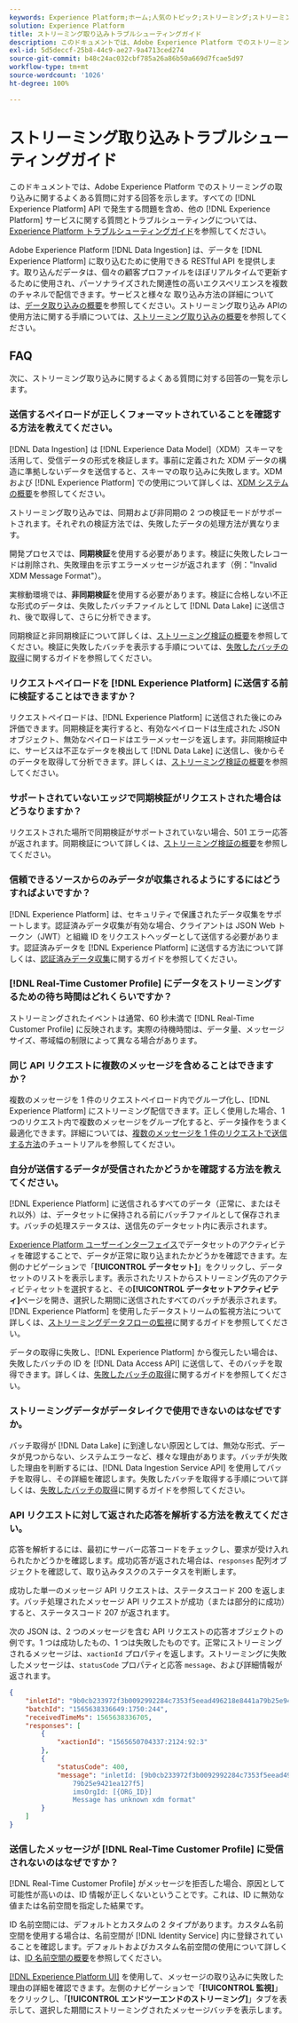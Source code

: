 ```yaml
---
keywords: Experience Platform;ホーム;人気のトピック;ストリーミング;ストリーミング取得;トラブルシューティング;ストリーミング取得トラブルシューティング;ストリーミング取得 faq;faq;
solution: Experience Platform
title: ストリーミング取り込みトラブルシューティングガイド
description: このドキュメントでは、Adobe Experience Platform でのストリーミングの取り込みに関するよくある質問に対する回答を示します。
exl-id: 5d5deccf-25b8-44c9-ae27-9a4713ced274
source-git-commit: b48c24ac032cbf785a26a86b50a669d7fcae5d97
workflow-type: tm+mt
source-wordcount: '1026'
ht-degree: 100%

---
```


# ストリーミング取り込みトラブルシューティングガイド

このドキュメントでは、Adobe Experience Platform でのストリーミングの取り込みに関するよくある質問に対する回答を示します。すべての [!DNL Experience Platform] API で発生する問題を含め、他の [!DNL Experience Platform] サービスに関する質問とトラブルシューティングについては、[Experience Platform トラブルシューティングガイド](../../landing/troubleshooting.md)を参照してください。

Adobe Experience Platform [!DNL Data Ingestion] は、データを [!DNL Experience Platform] に取り込むために使用できる RESTful API を提供します。取り込んだデータは、個々の顧客プロファイルをほぼリアルタイムで更新するために使用され、パーソナライズされた関連性の高いエクスペリエンスを複数のチャネルで配信できます。サービスと様々な 取り込み方法の詳細については、[データ取り込みの概要](../home.md)を参照してください。ストリーミング取り込み APIの使用方法に関する手順については、[ストリーミング取り込みの概要](../streaming-ingestion/overview.md)を参照してください。

## FAQ

次に、ストリーミング取り込みに関するよくある質問に対する回答の一覧を示します。

### 送信するペイロードが正しくフォーマットされていることを確認する方法を教えてください。

[!DNL Data Ingestion] は [!DNL Experience Data Model]（XDM）スキーマを活用して、受信データの形式を検証します。事前に定義された XDM データの構造に準拠しないデータを送信すると、スキーマの取り込みに失敗します。XDM および [!DNL Experience Platform] での使用について詳しくは、[XDM システムの概要](../../xdm/home.md)を参照してください。

ストリーミング取り込みでは、同期および非同期の 2 つの検証モードがサポートされます。それぞれの検証方法では、失敗したデータの処理方法が異なります。

開発プロセスでは、**同期検証**&#x200B;を使用する必要があります。検証に失敗したレコードは削除され、失敗理由を示すエラーメッセージが返されます（例：&quot;Invalid XDM Message Format&quot;）。

実稼動環境では、**非同期検証**&#x200B;を使用する必要があります。検証に合格しない不正な形式のデータは、失敗したバッチファイルとして [!DNL Data Lake] に送信され、後で取得して、さらに分析できます。

同期検証と非同期検証について詳しくは、[ストリーミング検証の概要](../quality/streaming-validation.md)を参照してください。検証に失敗したバッチを表示する手順については、[失敗したバッチの取得](../quality/retrieve-failed-batches.md)に関するガイドを参照してください。

### リクエストペイロードを [!DNL Experience Platform] に送信する前に検証することはできますか？

リクエストペイロードは、[!DNL Experience Platform] に送信された後にのみ評価できます。同期検証を実行すると、有効なペイロードは生成された JSON オブジェクト、無効なペイロードはエラーメッセージを返します。非同期検証中に、サービスは不正なデータを検出して [!DNL Data Lake] に送信し、後からそのデータを取得して分析できます。詳しくは、[ストリーミング検証の概要](../quality/streaming-validation.md)を参照してください。

### サポートされていないエッジで同期検証がリクエストされた場合はどうなりますか？

リクエストされた場所で同期検証がサポートされていない場合、501 エラー応答が返されます。同期検証について詳しくは、[ストリーミング検証の概要](../quality/streaming-validation.md)を参照してください。

### 信頼できるソースからのみデータが収集されるようにするにはどうすればよいですか？

[!DNL Experience Platform] は、セキュリティで保護されたデータ収集をサポートします。認証済みデータ収集が有効な場合、クライアントは JSON Web トークン（JWT）と組織 ID をリクエストヘッダーとして送信する必要があります。認証済みデータを [!DNL Experience Platform] に送信する方法について詳しくは、[認証済みデータ収集](../tutorials/create-authenticated-streaming-connection.md)に関するガイドを参照してください。

### [!DNL Real-Time Customer Profile] にデータをストリーミングするための待ち時間はどれくらいですか？

ストリーミングされたイベントは通常、60 秒未満で [!DNL Real-Time Customer Profile] に反映されます。実際の待機時間は、データ量、メッセージサイズ、帯域幅の制限によって異なる場合があります。

### 同じ API リクエストに複数のメッセージを含めることはできますか？

複数のメッセージを 1 件のリクエストペイロード内でグループ化し、[!DNL Experience Platform] にストリーミング配信できます。正しく使用した場合、1 つのリクエスト内で複数のメッセージをグループ化すると、データ操作をうまく最適化できます。詳細については、[複数のメッセージを 1 件のリクエストで送信する方法](../tutorials/streaming-multiple-messages.md)のチュートリアルを参照してください。

### 自分が送信するデータが受信されたかどうかを確認する方法を教えてください。

[!DNL Experience Platform] に送信されるすべてのデータ（正常に、またはそれ以外）は、データセットに保持される前にバッチファイルとして保存されます。バッチの処理ステータスは、送信先のデータセット内に表示されます。

[Experience Platform ユーザーインターフェイス](https://platform.adobe.com)でデータセットのアクティビティを確認することで、データが正常に取り込まれたかどうかを確認できます。左側のナビゲーションで「**[!UICONTROL データセット]**」をクリックし、データセットのリストを表示します。表示されたリストからストリーミング先のアクティビティセットを選択すると、その&#x200B;**[!UICONTROL データセットアクティビティ]**&#x200B;ページを開き、選択した期間に送信されたすべてのバッチが表示されます。[!DNL Experience Platform] を使用したデータストリームの監視方法について詳しくは、[ストリーミングデータフローの監視](../quality/monitor-data-ingestion.md)に関するガイドを参照してください。

データの取得に失敗し、[!DNL Experience Platform] から復元したい場合は、失敗したバッチの ID を [!DNL Data Access API] に送信して、そのバッチを取得できます。詳しくは、[失敗したバッチの取得](../quality/retrieve-failed-batches.md)に関するガイドを参照してください。

### ストリーミングデータがデータレイクで使用できないのはなぜですか。

バッチ取得が [!DNL Data Lake] に到達しない原因としては、無効な形式、データが見つからない、システムエラーなど、様々な理由があります。バッチが失敗した理由を判断するには、[!DNL Data Ingestion Service API] を使用してバッチを取得し、その詳細を確認します。失敗したバッチを取得する手順について詳しくは、[失敗したバッチの取得](../quality/retrieve-failed-batches.md)に関するガイドを参照してください。

### API リクエストに対して返された応答を解析する方法を教えてください。

応答を解析するには、最初にサーバー応答コードをチェックし、要求が受け入れられたかどうかを確認します。成功応答が返された場合は、`responses` 配列オブジェクトを確認して、取り込みタスクのステータスを判断します。

成功した単一のメッセージ API リクエストは、ステータスコード 200 を返します。バッチ処理されたメッセージ API リクエストが成功（または部分的に成功）すると、ステータスコード 207 が返されます。

次の JSON は、2 つのメッセージを含む API リクエストの応答オブジェクトの例です。1 つは成功したもの、1 つは失敗したものです。正常にストリーミングされるメッセージは、`xactionId` プロパティを返します。ストリーミングに失敗したメッセージは、`statusCode` プロパティと応答 `message`、および詳細情報が返されます。

```JSON
{
    "inletId": "9b0cb233972f3b0092992284c7353f5eead496218e8441a79b25e9421ea127f5",
    "batchId": "1565638336649:1750:244",
    "receivedTimeMs": 1565638336705,
    "responses": [
        {
            "xactionId": "1565650704337:2124:92:3"
        },
        {
            "statusCode": 400,
            "message": "inletId: [9b0cb233972f3b0092992284c7353f5eead496218e8441a
                79b25e9421ea127f5] 
                imsOrgId: [{ORG_ID}] 
                Message has unknown xdm format"
        }
    ]
}
```

### 送信したメッセージが [!DNL Real-Time Customer Profile] に受信されないのはなぜですか？

[!DNL Real-Time Customer Profile] がメッセージを拒否した場合、原因として可能性が高いのは、ID 情報が正しくないということです。これは、ID に無効な値または名前空間を指定した結果です。

ID 名前空間には、デフォルトとカスタムの 2 タイプがあります。カスタム名前空間を使用する場合は、名前空間が [!DNL Identity Service] 内に登録されていることを確認します。デフォルトおよびカスタム名前空間の使用について詳しくは、[ID 名前空間の概要](../../identity-service/features/namespaces.md)を参照してください。

[[!DNL Experience Platform UI]](https://platform.adobe.com) を使用して、メッセージの取り込みに失敗した理由の詳細を確認できます。左側のナビゲーションで「**[!UICONTROL 監視]**」をクリックし、「**[!UICONTROL エンドツーエンドのストリーミング]**」タブを表示して、選択した期間にストリーミングされたメッセージバッチを表示します。

